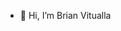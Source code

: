 - 👋 Hi, I’m Brian Vitualla

<!---
br14nn/br14nn is a ✨ special ✨ repository because its `README.md` (this file) appears on your GitHub profile.
You can click the Preview link to take a look at your changes.
--->
